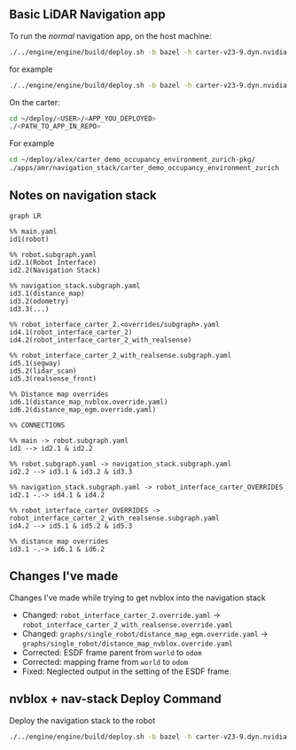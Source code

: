 ## Basic LiDAR Navigation app
To run the *normal* navigation app, on the host machine:
```bash
./../engine/engine/build/deploy.sh -b bazel -h carter-v23-9.dyn.nvidia.com -d jetpack50 -p <PATH_TO_YOUR_APP>-pkg
```
for example
```bash
./../engine/engine/build/deploy.sh -b bazel -h carter-v23-9.dyn.nvidia.com -d jetpack50 -p //apps/amr/navigation_stack:carter_demo_occupancy_environment_zurich-pkg
```
On the carter:
```bash
cd ~/deploy/<USER>/<APP_YOU_DEPLOYED>
./<PATH_TO_APP_IN_REPO>
```
For example
```bash
cd ~/deploy/alex/carter_demo_occupancy_environment_zurich-pkg/
./apps/amr/navigation_stack/carter_demo_occupancy_environment_zurich
```

## Notes on navigation stack
```mermaid
graph LR

%% main.yaml
id1(robot)

%% robot.subgraph.yaml
id2.1(Robot Interface)
id2.2(Navigation Stack)

%% navigation_stack.subgraph.yaml
id3.1(distance_map)
id3.2(odometry)
id3.3(...)

%% robot_interface_carter_2.<overrides/subgraph>.yaml
id4.1(robot_interface_carter_2)
id4.2(robot_interface_carter_2_with_realsense)

%% robot_interface_carter_2_with_realsense.subgraph.yaml
id5.1(segway)
id5.2(lidar_scan)
id5.3(realsense_front)

%% Distance map overrides
id6.1(distance_map_nvblox.override.yaml)
id6.2(distance_map_egm.override.yaml)

%% CONNECTIONS

%% main -> robot.subgraph.yaml
id1 --> id2.1 & id2.2

%% robot.subgraph.yaml -> navigation_stack.subgraph.yaml
id2.2 --> id3.1 & id3.2 & id3.3

%% navigation_stack.subgraph.yaml -> robot_interface_carter_OVERRIDES
id2.1 -.-> id4.1 & id4.2

%% robot_interface_carter_OVERRIDES -> robot_interface_carter_2_with_realsense.subgraph.yaml
id4.2 --> id5.1 & id5.2 & id5.3

%% distance map overrides
id3.1 -.-> id6.1 & id6.2
```




## Changes I've made
Changes I've made while trying to get nvblox into the navigation stack
* Changed: `robot_interface_carter_2.override.yaml` -> `robot_interface_carter_2_with_realsense.override.yaml`
* Changed: `graphs/single_robot/distance_map_egm.override.yaml` -> `graphs/single_robot/distance_map_nvblox.override.yaml`
* Corrected: ESDF frame parent from `world` to `odom`
* Corrected: mapping frame from `world` to `odom`
* Fixed: Neglected output in the setting of the ESDF frame.


## nvblox + nav-stack Deploy Command
Deploy the navigation stack to the robot
```bash
./../engine/engine/build/deploy.sh -b bazel -h carter-v23-9.dyn.nvidia.com -d jetpack50 -p //apps/amr/navigation_stack:carter_demo_occupancy_nvblox_environment_zurich-pkg
```
